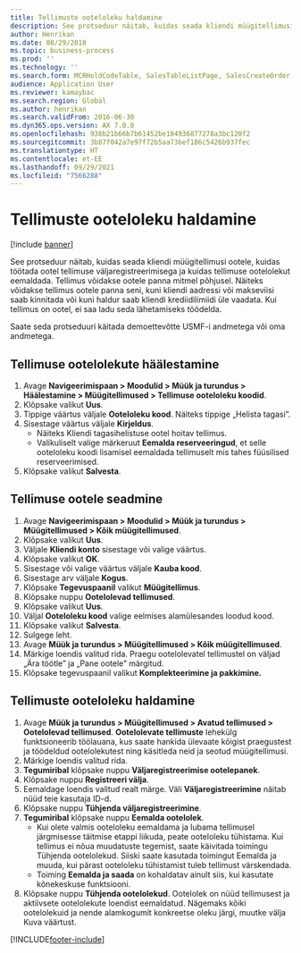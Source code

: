 ```yaml
---
title: Tellimuste ooteloleku haldamine
description: See protseduur näitab, kuidas seada kliendi müügitellimusi ootele, kuidas töötada ootel tellimuse väljaregistreerimisega ja kuidas tellimuse ootelolekut eemaldada.
author: Henrikan
ms.date: 08/29/2018
ms.topic: business-process
ms.prod: ''
ms.technology: ''
ms.search.form: MCRHoldCodeTable, SalesTableListPage, SalesCreateOrder, SalesTable, MCRHoldCodeTrans, MCRHoldCheckOutOverride, MCRHoldCodeTable, MCRItemListCopying, MCRItemListTable, MCROMHoldList
audience: Application User
ms.reviewer: kamaybac
ms.search.region: Global
ms.author: henrikan
ms.search.validFrom: 2016-06-30
ms.dyn365.ops.version: AX 7.0.0
ms.openlocfilehash: 938b21b66b7b61452be104936877278a3bc120f2
ms.sourcegitcommit: 3b87f042a7e97f72b5aa73bef186c5426b937fec
ms.translationtype: HT
ms.contentlocale: et-EE
ms.lasthandoff: 09/29/2021
ms.locfileid: "7566288"
---
```

# <a name="manage-order-holds"></a>Tellimuste ooteloleku haldamine

[!include [banner](../../includes/banner.md)]

See protseduur näitab, kuidas seada kliendi müügitellimusi ootele, kuidas töötada ootel tellimuse väljaregistreerimisega ja kuidas tellimuse ootelolekut eemaldada. Tellimus võidakse ootele panna mitmel põhjusel. Näiteks võidakse tellimus ootele panna seni, kuni kliendi aadressi või makseviisi saab kinnitada või kuni haldur saab kliendi krediidilimiidi üle vaadata. Kui tellimus on ootel, ei saa ladu seda lähetamiseks töödelda. 

Saate seda protseduuri käitada demoettevõtte USMF-i andmetega või oma andmetega.


## <a name="set-up-order-holds"></a>Tellimuse ootelolekute häälestamine
1. Avage **Navigeerimispaan > Moodulid > Müük ja turundus > Häälestamine > Müügitellimused > Tellimuse ooteloleku koodid**.
2. Klõpsake valikut **Uus**.
3. Tippige väärtus väljale **Ooteloleku kood**. Näiteks tippige „Helista tagasi”.  
4. Sisestage väärtus väljale **Kirjeldus**.
    - Näiteks Kliendi tagasihelistuse ootel hoitav tellimus.  
    - Valikuliselt valige märkeruut **Eemalda reserveeringud**, et selle ooteloleku koodi lisamisel eemaldada tellimuselt mis tahes füüsilised reserveerimised.  
5. Klõpsake valikut **Salvesta**.

## <a name="place-order-on-hold"></a>Tellimuse ootele seadmine
1. Avage **Navigeerimispaan > Moodulid > Müük ja turundus > Müügitellimused > Kõik müügitellimused**.
2. Klõpsake valikut **Uus**.
3. Väljale **Kliendi konto** sisestage või valige väärtus.
4. Klõpsake valikut **OK**.
5. Sisestage või valige väärtus väljale **Kauba kood**.
6. Sisestage arv väljale **Kogus**.
7. Klõpsake **Tegevuspaanil** valikut **Müügitellimus**.
8. Klõpsake nuppu **Ootelolevad tellimused**.
9. Klõpsake valikut **Uus**.
10. Väljal **Ooteloleku kood** valige eelmises alamülesandes loodud kood.
11. Klõpsake valikut **Salvesta**.
12. Sulgege leht.
13. Avage **Müük ja turundus > Müügitellimused > Kõik müügitellimused**.
14. Märkige loendis valitud rida. Praegu ootelolevatel tellimustel on väljad „Ära töötle” ja „Pane ootele” märgitud.
15. Klõpsake tegevuspaanil valikut **Komplekteerimine ja pakkimine.**

## <a name="manage-order-holds"></a>Tellimuste ooteloleku haldamine
1. Avage **Müük ja turundus > Müügitellimused > Avatud tellimused > Ootelolevad tellimused**. **Ootelolevate tellimuste** lehekülg funktsioneerib töölauana, kus saate hankida ülevaate kõigist praegustest ja töödeldud ootelolekutest ning käsitleda neid ja seotud müügitellimusi.     
2. Märkige loendis valitud rida.
3. **Tegumiribal** klõpsake nuppu **Väljaregistreerimise ootelepanek**.
4. Klõpsake nuppu **Registreeri välja**.
5. Eemaldage loendis valitud realt märge. Väli **Väljaregistreerimine** näitab nüüd teie kasutaja ID-d.   
6. Klõpsake nuppu **Tühjenda väljaregistreerimine**.
7. **Tegumiribal** klõpsake nuppu **Eemalda ootelolek**.
    - Kui olete valmis ooteloleku eemaldama ja lubama tellimusel järgmisesse täitmise etappi liikuda, peate ooteloleku tühistama. Kui tellimus ei nõua muudatuste tegemist, saate käivitada toimingu Tühjenda ootelolekud. Siiski saate kasutada toimingut Eemalda ja muuda, kui pärast ooteloleku tühistamist tuleb tellimust värskendada.      
    - Toiming **Eemalda ja saada** on kohaldatav ainult siis, kui kasutate kõnekeskuse funktsiooni.  
8. Klõpsake nuppu **Tühjenda ootelolekud**. Ootelolek on nüüd tellimusest ja aktiivsete ootelolekute loendist eemaldatud. Nägemaks kõiki ootelolekuid ja nende alamkogumit konkreetse oleku järgi, muutke välja Kuva väärtust.     



[!INCLUDE[footer-include](../../../includes/footer-banner.md)]